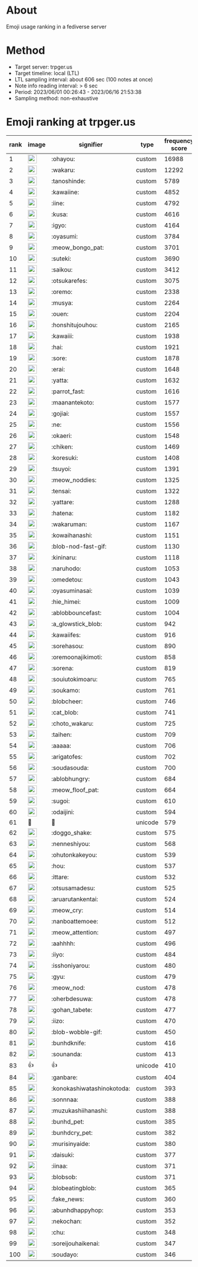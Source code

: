 # About
Emoji usage ranking in a fediverse server

# Method
- Target server: trpger.us
- Target timeline: local (LTL)
- LTL sampling interval: about 606 sec (100 notes at once)
- Note info reading interval: > 6 sec
- Period: 2023/06/01 00:26:43 - 2023/06/16 21:53:38 
- Sampling method: non-exhaustive

# Emoji ranking at trpger.us

|rank|image|signifier|type|frequency score|
|----|----|----|----|----|
|1|<img height="24" src="https://trpger.us/emoji/ohayou.webp">|:ohayou:|custom|16988|
|2|<img height="24" src="https://trpger.us/emoji/wakaru.webp">|:wakaru:|custom|12292|
|3|<img height="24" src="https://trpger.us/emoji/tanoshinde.webp">|:tanoshinde:|custom|5789|
|4|<img height="24" src="https://trpger.us/emoji/kawaiine.webp">|:kawaiine:|custom|4852|
|5|<img height="24" src="https://trpger.us/emoji/iine.webp">|:iine:|custom|4792|
|6|<img height="24" src="https://trpger.us/emoji/kusa.webp">|:kusa:|custom|4616|
|7|<img height="24" src="https://trpger.us/emoji/igyo.webp">|:igyo:|custom|4164|
|8|<img height="24" src="https://trpger.us/emoji/oyasumi.webp">|:oyasumi:|custom|3784|
|9|<img height="24" src="https://trpger.us/emoji/meow_bongo_pat.webp">|:meow_bongo_pat:|custom|3701|
|10|<img height="24" src="https://trpger.us/emoji/suteki.webp">|:suteki:|custom|3690|
|11|<img height="24" src="https://trpger.us/emoji/saikou.webp">|:saikou:|custom|3412|
|12|<img height="24" src="https://trpger.us/emoji/otsukarefes.webp">|:otsukarefes:|custom|3075|
|13|<img height="24" src="https://trpger.us/emoji/oremo.webp">|:oremo:|custom|2338|
|14|<img height="24" src="https://trpger.us/emoji/musya.webp">|:musya:|custom|2264|
|15|<img height="24" src="https://trpger.us/emoji/ouen.webp">|:ouen:|custom|2204|
|16|<img height="24" src="https://trpger.us/emoji/honshitujouhou.webp">|:honshitujouhou:|custom|2165|
|17|<img height="24" src="https://trpger.us/emoji/kawaiii.webp">|:kawaiii:|custom|1938|
|18|<img height="24" src="https://trpger.us/emoji/hai.webp">|:hai:|custom|1921|
|19|<img height="24" src="https://trpger.us/emoji/sore.webp">|:sore:|custom|1878|
|20|<img height="24" src="https://trpger.us/emoji/erai.webp">|:erai:|custom|1648|
|21|<img height="24" src="https://trpger.us/emoji/yatta.webp">|:yatta:|custom|1632|
|22|<img height="24" src="https://trpger.us/emoji/parrot_fast.webp">|:parrot_fast:|custom|1616|
|23|<img height="24" src="https://trpger.us/emoji/maanantekoto.webp">|:maanantekoto:|custom|1577|
|24|<img height="24" src="https://trpger.us/emoji/gojiai.webp">|:gojiai:|custom|1557|
|25|<img height="24" src="https://trpger.us/emoji/ne.webp">|:ne:|custom|1556|
|26|<img height="24" src="https://trpger.us/emoji/okaeri.webp">|:okaeri:|custom|1548|
|27|<img height="24" src="https://trpger.us/emoji/chiken.webp">|:chiken:|custom|1469|
|28|<img height="24" src="https://trpger.us/emoji/koresuki.webp">|:koresuki:|custom|1408|
|29|<img height="24" src="https://trpger.us/emoji/tsuyoi.webp">|:tsuyoi:|custom|1391|
|30|<img height="24" src="https://trpger.us/emoji/meow_noddies.webp">|:meow_noddies:|custom|1325|
|31|<img height="24" src="https://trpger.us/emoji/tensai.webp">|:tensai:|custom|1322|
|32|<img height="24" src="https://trpger.us/emoji/yattare.webp">|:yattare:|custom|1288|
|33|<img height="24" src="https://trpger.us/emoji/hatena.webp">|:hatena:|custom|1182|
|34|<img height="24" src="https://trpger.us/emoji/wakaruman.webp">|:wakaruman:|custom|1167|
|35|<img height="24" src="https://trpger.us/emoji/kowaihanashi.webp">|:kowaihanashi:|custom|1151|
|36|<img height="24" src="https://trpger.us/emoji/blob-nod-fast-gif.webp">|:blob-nod-fast-gif:|custom|1130|
|37|<img height="24" src="https://trpger.us/emoji/kininaru.webp">|:kininaru:|custom|1118|
|38|<img height="24" src="https://trpger.us/emoji/naruhodo.webp">|:naruhodo:|custom|1053|
|39|<img height="24" src="https://trpger.us/emoji/omedetou.webp">|:omedetou:|custom|1043|
|40|<img height="24" src="https://trpger.us/emoji/oyasuminasai.webp">|:oyasuminasai:|custom|1039|
|41|<img height="24" src="https://trpger.us/emoji/hie_himei.webp">|:hie_himei:|custom|1009|
|42|<img height="24" src="https://trpger.us/emoji/ablobbouncefast.webp">|:ablobbouncefast:|custom|1004|
|43|<img height="24" src="https://trpger.us/emoji/a_glowstick_blob.webp">|:a_glowstick_blob:|custom|942|
|44|<img height="24" src="https://trpger.us/emoji/kawaiifes.webp">|:kawaiifes:|custom|916|
|45|<img height="24" src="https://trpger.us/emoji/sorehasou.webp">|:sorehasou:|custom|890|
|46|<img height="24" src="https://trpger.us/emoji/oremoonajikimoti.webp">|:oremoonajikimoti:|custom|858|
|47|<img height="24" src="https://trpger.us/emoji/sorena.webp">|:sorena:|custom|819|
|48|<img height="24" src="https://trpger.us/emoji/souiutokimoaru.webp">|:souiutokimoaru:|custom|765|
|49|<img height="24" src="https://trpger.us/emoji/soukamo.webp">|:soukamo:|custom|761|
|50|<img height="24" src="https://trpger.us/emoji/blobcheer.webp">|:blobcheer:|custom|746|
|51|<img height="24" src="https://trpger.us/emoji/cat_blob.webp">|:cat_blob:|custom|741|
|52|<img height="24" src="https://trpger.us/emoji/choto_wakaru.webp">|:choto_wakaru:|custom|725|
|53|<img height="24" src="https://trpger.us/emoji/taihen.webp">|:taihen:|custom|709|
|54|<img height="24" src="https://trpger.us/emoji/aaaaa.webp">|:aaaaa:|custom|706|
|55|<img height="24" src="https://trpger.us/emoji/arigatofes.webp">|:arigatofes:|custom|702|
|56|<img height="24" src="https://trpger.us/emoji/soudasouda.webp">|:soudasouda:|custom|700|
|57|<img height="24" src="https://trpger.us/emoji/ablobhungry.webp">|:ablobhungry:|custom|684|
|58|<img height="24" src="https://trpger.us/emoji/meow_floof_pat.webp">|:meow_floof_pat:|custom|664|
|59|<img height="24" src="https://trpger.us/emoji/sugoi.webp">|:sugoi:|custom|610|
|60|<img height="24" src="https://trpger.us/emoji/odaijini.webp">|:odaijini:|custom|594|
|61|🍮|🍮|unicode|579|
|62|<img height="24" src="https://trpger.us/emoji/doggo_shake.webp">|:doggo_shake:|custom|575|
|63|<img height="24" src="https://trpger.us/emoji/nenneshiyou.webp">|:nenneshiyou:|custom|568|
|64|<img height="24" src="https://trpger.us/emoji/ohutonkakeyou.webp">|:ohutonkakeyou:|custom|539|
|65|<img height="24" src="https://trpger.us/emoji/hou.webp">|:hou:|custom|537|
|66|<img height="24" src="https://trpger.us/emoji/ittare.webp">|:ittare:|custom|532|
|67|<img height="24" src="https://trpger.us/emoji/otsusamadesu.webp">|:otsusamadesu:|custom|525|
|68|<img height="24" src="https://trpger.us/emoji/aruarutankentai.webp">|:aruarutankentai:|custom|524|
|69|<img height="24" src="https://trpger.us/emoji/meow_cry.webp">|:meow_cry:|custom|514|
|70|<img height="24" src="https://trpger.us/emoji/nanboattemoee.webp">|:nanboattemoee:|custom|512|
|71|<img height="24" src="https://trpger.us/emoji/meow_attention.webp">|:meow_attention:|custom|497|
|72|<img height="24" src="https://trpger.us/emoji/aahhhh.webp">|:aahhhh:|custom|496|
|73|<img height="24" src="https://trpger.us/emoji/iiyo.webp">|:iiyo:|custom|484|
|74|<img height="24" src="https://trpger.us/emoji/isshoniyarou.webp">|:isshoniyarou:|custom|480|
|75|<img height="24" src="https://trpger.us/emoji/gyu.webp">|:gyu:|custom|479|
|76|<img height="24" src="https://trpger.us/emoji/meow_nod.webp">|:meow_nod:|custom|478|
|77|<img height="24" src="https://trpger.us/emoji/oherbdesuwa.webp">|:oherbdesuwa:|custom|478|
|78|<img height="24" src="https://trpger.us/emoji/gohan_tabete.webp">|:gohan_tabete:|custom|477|
|79|<img height="24" src="https://trpger.us/emoji/iizo.webp">|:iizo:|custom|470|
|80|<img height="24" src="https://trpger.us/emoji/blob-wobble-gif.webp">|:blob-wobble-gif:|custom|450|
|81|<img height="24" src="https://trpger.us/emoji/bunhdknife.webp">|:bunhdknife:|custom|416|
|82|<img height="24" src="https://trpger.us/emoji/sounanda.webp">|:sounanda:|custom|413|
|83|👍|👍|unicode|410|
|84|<img height="24" src="https://trpger.us/emoji/ganbare.webp">|:ganbare:|custom|404|
|85|<img height="24" src="https://trpger.us/emoji/konokashiwatashinokotoda.webp">|:konokashiwatashinokotoda:|custom|393|
|86|<img height="24" src="https://trpger.us/emoji/sonnnaa.webp">|:sonnnaa:|custom|388|
|87|<img height="24" src="https://trpger.us/emoji/muzukashiihanashi.webp">|:muzukashiihanashi:|custom|388|
|88|<img height="24" src="https://trpger.us/emoji/bunhd_pet.webp">|:bunhd_pet:|custom|385|
|89|<img height="24" src="https://trpger.us/emoji/bunhdcry_pet.webp">|:bunhdcry_pet:|custom|382|
|90|<img height="24" src="https://trpger.us/emoji/murisinyaide.webp">|:murisinyaide:|custom|380|
|91|<img height="24" src="https://trpger.us/emoji/daisuki.webp">|:daisuki:|custom|377|
|92|<img height="24" src="https://trpger.us/emoji/iinaa.webp">|:iinaa:|custom|371|
|93|<img height="24" src="https://trpger.us/emoji/blobsob.webp">|:blobsob:|custom|371|
|94|<img height="24" src="https://trpger.us/emoji/blobeatingblob.webp">|:blobeatingblob:|custom|365|
|95|<img height="24" src="https://trpger.us/emoji/fake_news.webp">|:fake_news:|custom|360|
|96|<img height="24" src="https://trpger.us/emoji/abunhdhappyhop.webp">|:abunhdhappyhop:|custom|353|
|97|<img height="24" src="https://trpger.us/emoji/nekochan.webp">|:nekochan:|custom|352|
|98|<img height="24" src="https://trpger.us/emoji/chu.webp">|:chu:|custom|348|
|99|<img height="24" src="https://trpger.us/emoji/soreijouhaikenai.webp">|:soreijouhaikenai:|custom|347|
|100|<img height="24" src="https://trpger.us/emoji/soudayo.webp">|:soudayo:|custom|346|
